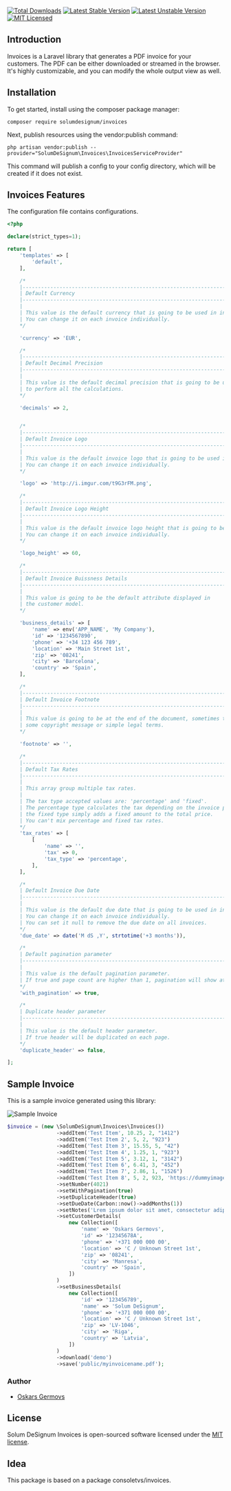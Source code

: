 [![Total Downloads](https://poser.pugx.org/solumdesignum/invoices/downloads)](https://packagist.org/packages/solumdesignum/invoices)
[![Latest Stable Version](https://poser.pugx.org/solumdesignum/invoices/v/stable)](https://packagist.org/packages/solumdesignum/invoices)
[![Latest Unstable Version](https://poser.pugx.org/solumdesignum/invoices/v/unstable)](https://packagist.org/packages/solumdesignum/invoices)
[![MIT Licensed](https://img.shields.io/badge/license-MIT-brightgreen.svg?style=flat-square)](LICENSE.md)

## Introduction
Invoices is a Laravel library that generates a PDF invoice for your customers.
The PDF can be either downloaded or streamed in the browser. 
It's highly customizable, and you can modify the whole output view as well.

## Installation
To get started, install using the composer package manager:

```shell
composer require solumdesignum/invoices
```

Next, publish resources using the vendor:publish command:

```shell
php artisan vendor:publish --provider="SolumDeSignum\Invoices\InvoicesServiceProvider"
```
This command will publish a config to your config directory, which will be created if it does not exist.

## Invoices Features
The configuration file contains configurations.

```php
<?php

declare(strict_types=1);

return [
    'templates' => [
        'default',
    ],

    /*
    |--------------------------------------------------------------------------
    | Default Currency
    |--------------------------------------------------------------------------
    |
    | This value is the default currency that is going to be used in invoices.
    | You can change it on each invoice individually.
    */

    'currency' => 'EUR',

    /*
    |--------------------------------------------------------------------------
    | Default Decimal Precision
    |--------------------------------------------------------------------------
    |
    | This value is the default decimal precision that is going to be used
    | to perform all the calculations.
    */

    'decimals' => 2,


    /*
    |--------------------------------------------------------------------------
    | Default Invoice Logo
    |--------------------------------------------------------------------------
    |
    | This value is the default invoice logo that is going to be used in invoices.
    | You can change it on each invoice individually.
    */

    'logo' => 'http://i.imgur.com/t9G3rFM.png',

    /*
    |--------------------------------------------------------------------------
    | Default Invoice Logo Height
    |--------------------------------------------------------------------------
    |
    | This value is the default invoice logo height that is going to be used in invoices.
    | You can change it on each invoice individually.
    */

    'logo_height' => 60,

    /*
    |--------------------------------------------------------------------------
    | Default Invoice Buissness Details
    |--------------------------------------------------------------------------
    |
    | This value is going to be the default attribute displayed in
    | the customer model.
    */

    'business_details' => [
        'name' => env('APP_NAME', 'My Company'),
        'id' => '1234567890',
        'phone' => '+34 123 456 789',
        'location' => 'Main Street 1st',
        'zip' => '08241',
        'city' => 'Barcelona',
        'country' => 'Spain',
    ],

    /*
    |--------------------------------------------------------------------------
    | Default Invoice Footnote
    |--------------------------------------------------------------------------
    |
    | This value is going to be at the end of the document, sometimes telling you
    | some copyright message or simple legal terms.
    */

    'footnote' => '',

    /*
    |--------------------------------------------------------------------------
    | Default Tax Rates
    |--------------------------------------------------------------------------
    |
    | This array group multiple tax rates.
    |
    | The tax type accepted values are: 'percentage' and 'fixed'.
    | The percentage type calculates the tax depending on the invoice price, and
    | the fixed type simply adds a fixed amount to the total price.
    | You can't mix percentage and fixed tax rates.
    */
    'tax_rates' => [
        [
            'name' => '',
            'tax' => 0,
            'tax_type' => 'percentage',
        ],
    ],

    /*
    | Default Invoice Due Date
    |--------------------------------------------------------------------------
    |
    | This value is the default due date that is going to be used in invoices.
    | You can change it on each invoice individually.
    | You can set it null to remove the due date on all invoices.
    */
    'due_date' => date('M dS ,Y', strtotime('+3 months')),

    /*
    | Default pagination parameter
    |--------------------------------------------------------------------------
    |
    | This value is the default pagination parameter.
    | If true and page count are higher than 1, pagination will show at the bottom.
    */
    'with_pagination' => true,

    /*
    | Duplicate header parameter
    |--------------------------------------------------------------------------
    |
    | This value is the default header parameter.
    | If true header will be duplicated on each page.
    */
    'duplicate_header' => false,

];
````

## Sample Invoice
This is a sample invoice generated using this library:

![Sample Invoice](https://i.gyazo.com/768f5b59791162e432f9cdfa15f017bc.png "Sample Invoice Image")

```php
$invoice = (new \SolumDeSignum\Invoices\Invoices())
                ->addItem('Test Item', 10.25, 2, "1412")
                ->addItem('Test Item 2', 5, 2, "923")
                ->addItem('Test Item 3', 15.55, 5, "42")
                ->addItem('Test Item 4', 1.25, 1, "923")
                ->addItem('Test Item 5', 3.12, 1, "3142")
                ->addItem('Test Item 6', 6.41, 3, "452")
                ->addItem('Test Item 7', 2.86, 1, "1526")
                ->addItem('Test Item 8', 5, 2, 923, 'https://dummyimage.com/64x64/000/fff')
                ->setNumber(4021)
                ->setWithPagination(true)
                ->setDuplicateHeader(true)
                ->setDueDate(Carbon::now()->addMonths(1))
                ->setNotes('Lrem ipsum dolor sit amet, consectetur adipiscing elit.')
                ->setCustomerDetails(
                    new Collection([
                        'name' => 'Oskars Germovs',
                        'id' => '12345678A',
                        'phone' => '+371 000 000 00',
                        'location' => 'C / Unknown Street 1st',
                        'zip' => '08241',
                        'city' => 'Manresa',
                        'country' => 'Spain',
                    ])
                )
                ->setBusinessDetails(
                    new Collection([
                        'id' => '123456789',
                        'name' => 'Solum DeSignum',
                        'phone' => '+371 000 000 00',
                        'location' => 'C / Unknown Street 1st',
                        'zip' => 'LV-1046',
                        'city' => 'Riga',
                        'country' => 'Latvia',
                    ])
                )
                ->download('demo')
                ->save('public/myinvoicename.pdf');
```

### Author
- [Oskars Germovs](http://solum-designum.eu)

## License
Solum DeSignum Invoices is open-sourced software licensed under the [MIT license](LICENSE.md).

## Idea
This package is based on a package consoletvs/invoices.
